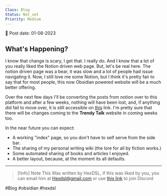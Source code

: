 ```yaml
---
Class: Blog
Status: Not_set
Priority: Medium
---
```

📆 Post date: 01-08-2023 

## What's Happening?

I know that change is scary, I get that. I really do.
And I know that a lot of you really liked the Notion driven web page. But, let's be real here. The notion driven page was a bear, it was slow and a lot of people had issue navigating it. Now, I still love me some Notion, but I think it's pretty fair to say that for most people, this now Obsidian powered website will be a much better offering. 

Over the next few days I'll be converting the posts from notion over to this platform and after a few weeks, nothing will have been lost, and, if anything did fail to move over, it is still accessible on [this](https://hexdsl.notion.site/HexDSL-com-d774fe34648f4166a5d53d3de9966d8e?pvs=4) link.  I'm pretty sure that there will be changes coming to the **Trendy Talk** website in coming weeks too.

In the near future you can expect:
 - A working "index" page, so you don't have to self serve from the side bar. 
 - The sharing of my personal writing wiki (the lore for all by fiction works.)
 - Some automated sharing of books and articles I enjoyed.
 - A better layout, because, at the moment its all defaults. 

---

> [!info] Note
> This Was written by HexDSL, if this was liked by you, you can email him at [Hexdsl@gmail.com](mailto:hexdsl@gmail.com) or use [this link](https://discord.hexdsl.com) to join Discord

#Blog #obsidian #hexdsl
